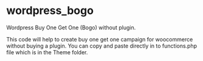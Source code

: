 # wordpress_bogo
Wordpress Buy One Get One (Bogo) without plugin.

This code will help to create buy one get one campaign for woocommerce without buying a plugin.
You can copy and paste directly in to functions.php file which is in the Theme folder.
